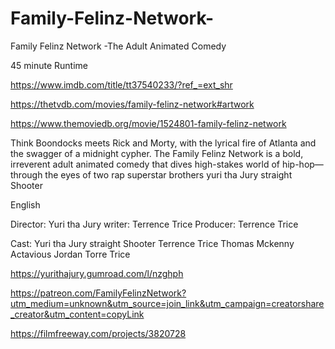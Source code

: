 # Family-Felinz-Network-
Family Felinz Network -The Adult Animated Comedy 

45 minute Runtime 

https://www.imdb.com/title/tt37540233/?ref_=ext_shr

https://thetvdb.com/movies/family-felinz-network#artwork

https://www.themoviedb.org/movie/1524801-family-felinz-network

Think Boondocks meets Rick and Morty, with the lyrical fire of Atlanta and the swagger of a midnight cypher. The Family Felinz Network is a bold, irreverent adult animated comedy that dives high-stakes world of hip-hop—through the eyes of two rap superstar brothers yuri tha Jury straight Shooter


English

Director: Yuri tha Jury 
writer: Terrence Trice 
Producer: Terrence Trice 

Cast:
Yuri tha Jury 
straight Shooter 
Terrence Trice 
Thomas Mckenny 
Actavious Jordan 
Torre Trice 

https://yurithajury.gumroad.com/l/nzghph

https://patreon.com/FamilyFelinzNetwork?utm_medium=unknown&utm_source=join_link&utm_campaign=creatorshare_creator&utm_content=copyLink

https://filmfreeway.com/projects/3820728

